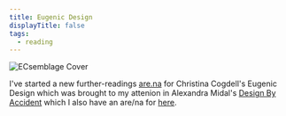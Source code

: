 ```yaml
---
title: Eugenic Design
displayTitle: false
tags:
  - reading
---
```

<!-- My first post!.. thanks you [Gemma Copeland](https://gemmacope.land/) and [Piper Haywood](https://piperhaywood.com/) who made the orginal template for this site, and for helping me get it started. -->

![ECsemblage Cover](https://d2w9rnfcy7mm78.cloudfront.net/10219933/large_e844f8ee1e0081932dfac927d135f05b.png?1610540628?bc=0)

I've started a new further-readings [are.na](https://www.are.na/f618/further-reading-eugenic-design) for Christina Cogdell's Eugenic Design which was brought to my attenion in Alexandra Midal's [Design By Accident](https://mitpress.mit.edu/books/design-accident) which I also have an are/na for [here](https://www.are.na/f618/further-reading-design-by-accident).




